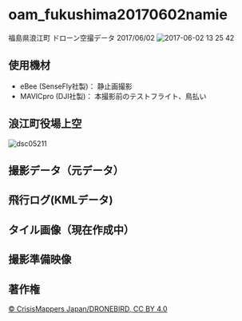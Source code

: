# oam_fukushima20170602namie
福島県浪江町 ドローン空撮データ 2017/06/02
![2017-06-02 13 25 42](https://cloud.githubusercontent.com/assets/416977/26710710/08352738-4797-11e7-81a0-bde24a55d238.jpg)

## 使用機材
* eBee (SenseFly社製)： 静止画撮影
* MAVICpro (DJI社製)： 本撮影前のテストフライト、鳥払い

## 浪江町役場上空
![dsc05211](https://cloud.githubusercontent.com/assets/416977/26708926/f1be4f8c-4789-11e7-8a14-572a9fa4ef5e.JPG)


## 撮影データ（元データ）

## 飛行ログ(KMLデータ)

## タイル画像（現在作成中）


## 撮影準備映像

## 著作権
[© CrisisMappers Japan/DRONEBIRD, CC BY 4.0](https://github.com/dronebird/oam_fukushima20170602namie/blob/master/LICENSE.md)
